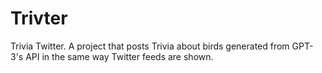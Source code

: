 # Trivter
Trivia Twitter. A project that posts Trivia about birds generated from GPT-3's API in the same way Twitter feeds are shown.
